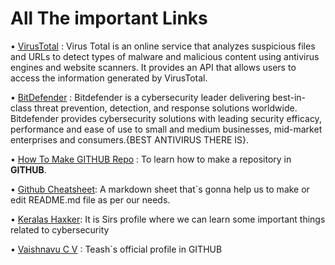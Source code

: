 # All The important Links 

• [VirusTotal](https://www.virustotal.com/gui/home/upload) : Virus Total is an online service that analyzes suspicious files and URLs to detect types of malware and malicious content using antivirus engines and website scanners. It provides an API that allows users to access the information generated by VirusTotal.

• [BitDefender](https://www.bitdefender.com/) : Bitdefender is a cybersecurity leader delivering best-in-class threat prevention, detection, and response solutions worldwide. Bitdefender provides cybersecurity solutions with leading security efficacy, performance and ease of use to small and medium businesses, mid-market enterprises and consumers.{BEST ANTIVIRUS THERE IS}.

• [How To Make GITHUB Repo](https://docs.github.com/en/repositories/creating-and-managing-repositories/quickstart-for-repositories) : To learn how to make a repository in **GITHUB**.

• [Github Cheatsheet](https://github.com/adam-p/markdown-here/wiki/Markdown-Cheatsheet): A markdown sheet that`s gonna help us to make or edit README.md file as per our needs.

• [Keralas Haxker](https://github.com/keralahacker?tab=repositories): It is Sirs profile where we can learn some important things related to cybersecurity

• [Vaishnavu C V](https://github.com/vaishnavucv) : Teash`s official profile in GITHUB

